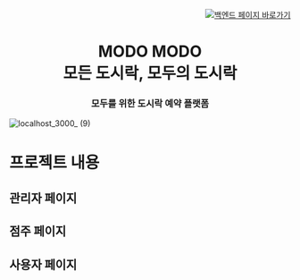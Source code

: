 <p align="right">
  <a href="https://github.com/euunbin/modoProject">
    <img src="https://img.shields.io/badge/프론트%20페이지%20바로가기-666666?style=for-the-badge&logo=github&logoColor=white" alt="백엔드 페이지 바로가기">
  </a>
</p>
<h1 align="center">MODO MODO<br><strong>모든 도시락, 모두의 도시락</strong></h1>
<h3 align="center">모두를 위한 도시락 예약 플랫폼</h3>



![localhost_3000_ (9)](https://github.com/user-attachments/assets/e12d2b02-ce8d-4c02-98c5-9d44150be74a)





# 프로젝트 내용

## 관리자 페이지

## 점주 페이지

## 사용자 페이지
